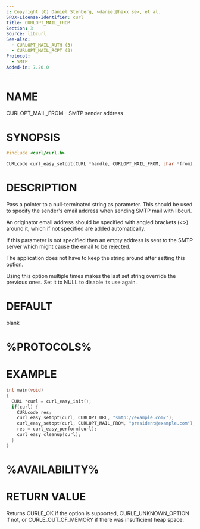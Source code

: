 ```yaml
---
c: Copyright (C) Daniel Stenberg, <daniel@haxx.se>, et al.
SPDX-License-Identifier: curl
Title: CURLOPT_MAIL_FROM
Section: 3
Source: libcurl
See-also:
  - CURLOPT_MAIL_AUTH (3)
  - CURLOPT_MAIL_RCPT (3)
Protocol:
  - SMTP
Added-in: 7.20.0
---
```


# NAME

CURLOPT_MAIL_FROM - SMTP sender address

# SYNOPSIS

~~~c
#include <curl/curl.h>

CURLcode curl_easy_setopt(CURL *handle, CURLOPT_MAIL_FROM, char *from);
~~~

# DESCRIPTION

Pass a pointer to a null-terminated string as parameter. This should be used
to specify the sender's email address when sending SMTP mail with libcurl.

An originator email address should be specified with angled brackets (\<\>)
around it, which if not specified are added automatically.

If this parameter is not specified then an empty address is sent to the SMTP
server which might cause the email to be rejected.

The application does not have to keep the string around after setting this
option.

Using this option multiple times makes the last set string override the
previous ones. Set it to NULL to disable its use again.

# DEFAULT

blank

# %PROTOCOLS%

# EXAMPLE

~~~c
int main(void)
{
  CURL *curl = curl_easy_init();
  if(curl) {
    CURLcode res;
    curl_easy_setopt(curl, CURLOPT_URL, "smtp://example.com/");
    curl_easy_setopt(curl, CURLOPT_MAIL_FROM, "president@example.com");
    res = curl_easy_perform(curl);
    curl_easy_cleanup(curl);
  }
}
~~~

# %AVAILABILITY%

# RETURN VALUE

Returns CURLE_OK if the option is supported, CURLE_UNKNOWN_OPTION if not, or
CURLE_OUT_OF_MEMORY if there was insufficient heap space.
